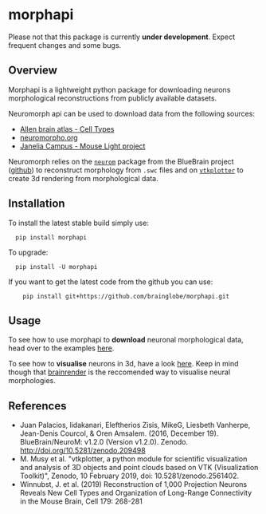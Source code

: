 # morphapi

Please not that this package is currently **under development**. 
Expect frequent changes and some bugs.



## Overview
Morphapi is a lightweight python package for downloading neurons
morphological reconstructions from publicly available datasets. 

Neuromorph api can be used to download data from the following sources:
  * [Allen brain atlas - Cell Types](https://celltypes.brain-map.org/)
  * [neuromorpho.org](http://neuromorpho.org/)
  * [Janelia Campus - Mouse Light project](https://www.janelia.org/project-team/mouselight)

Neuromorph relies on the [`neurom`](https://zenodo.org/record/209498#.XraWUsZ7l24) package from
the BlueBrain project ([github](https://github.com/BlueBrain/NeuroM)) to reconstruct morphology
from `.swc` files and on [`vtkplotter`](https://github.com/marcomusy/vtkplotter) to create 3d
rendering from morphological data.

## Installation
To install the latest stable build simply use:
```
  pip install morphapi
```

To upgrade:
```
  pip install -U morphapi
```

If you want to get the latest code from the github you can use:
```
    pip install git+https://github.com/brainglobe/morphapi.git
```


## Usage
To see how to use morphapi to **download** neuronal morphological data, head over to the examples
[here](examples/download).

To see how to **visualise** neurons in 3d, have a look [here](examples/visualise).
Keep in mind though that [brainrender](https://github.com/BrancoLab/BrainRender) is the reccomended way to visualise neural morphologies.







## References
* Juan Palacios, lidakanari, Eleftherios Zisis, MikeG, Liesbeth Vanherpe, Jean-Denis Courcol, & Oren Amsalem. (2016, December 19). BlueBrain/NeuroM: v1.2.0 (Version v1.2.0). Zenodo. http://doi.org/10.5281/zenodo.209498
* M. Musy et al. "vtkplotter, a python module for scientific visualization and analysis of 3D objects and point clouds based on VTK (Visualization Toolkit)", Zenodo, 10 February 2019, doi: 10.5281/zenodo.2561402.
*  Winnubst, J. et al. (2019) Reconstruction of 1,000 Projection Neurons Reveals New Cell Types and Organization of Long-Range Connectivity in the Mouse Brain, Cell 179: 268-281